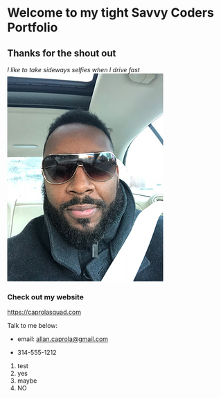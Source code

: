 # Welcome to my tight Savvy Coders Portfolio

## Thanks for the shout out

*I like to take sideways selfies when I drive fast*
![yup yup](assets/me.jpg)

### Check out my website
https://caprolasquad.com

Talk to me below:
+ email: allan.caprola@gmail.com
- 314-555-1212

1. test
  2. yes
  3. maybe
  4. NO
